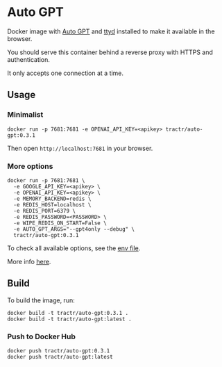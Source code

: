 # Auto GPT

Docker image with [Auto GPT](https://github.com/Significant-Gravitas/Auto-GPT) and [ttyd](https://github.com/tsl0922/ttyd) installed to make it available in the browser.

You should serve this container behind a reverse proxy with HTTPS and authentication.

It only accepts one connection at a time.

## Usage

### Minimalist

```shell
docker run -p 7681:7681 -e OPENAI_API_KEY=<apikey> tractr/auto-gpt:0.3.1
```

Then open `http://localhost:7681` in your browser.

### More options

```shell
docker run -p 7681:7681 \
  -e GOOGLE_API_KEY=<apikey> \
  -e OPENAI_API_KEY=<apikey> \
  -e MEMORY_BACKEND=redis \
  -e REDIS_HOST=localhost \
  -e REDIS_PORT=6379 \
  -e REDIS_PASSWORD=<PASSWORD> \
  -e WIPE_REDIS_ON_START=False \
  -e AUTO_GPT_ARGS="--gpt4only --debug" \
  tractr/auto-gpt:0.3.1
```

To check all available options, see the [env file](https://github.com/Significant-Gravitas/Auto-GPT/blob/master/.env.template).

More info [here](https://significant-gravitas.github.io/Auto-GPT/).

## Build

To build the image, run:

```shell
docker build -t tractr/auto-gpt:0.3.1 .
docker build -t tractr/auto-gpt:latest .
```
### Push to Docker Hub

```shell
docker push tractr/auto-gpt:0.3.1
docker push tractr/auto-gpt:latest
```
